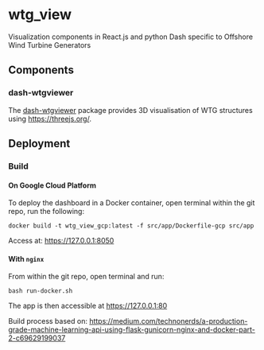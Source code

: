 # wtg_view
Visualization components in React.js and python Dash specific to Offshore Wind Turbine Generators

## Components
### dash-wtgviewer
The [dash-wtgviewer](https://pypi.org/project/dash-wtgviewer/#description) package provides
3D visualisation of WTG structures using https://threejs.org/.

## Deployment
### Build
#### On Google Cloud Platform
To deploy the dashboard in a Docker container, open terminal within the git repo, run the following:

```
docker build -t wtg_view_gcp:latest -f src/app/Dockerfile-gcp src/app
```
Access at: https://127.0.0.1:8050

#### With `nginx`
From within the git repo, open terminal and run:

`bash run-docker.sh`

The app is then accessible at https://127.0.0.1:80

Build process based on:
https://medium.com/technonerds/a-production-grade-machine-learning-api-using-flask-gunicorn-nginx-and-docker-part-2-c69629199037
